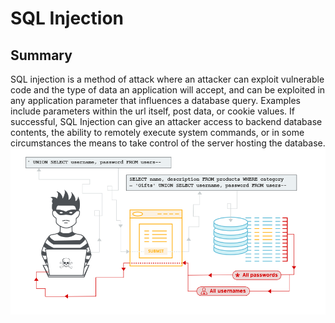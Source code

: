 # SQL Injection
## Summary
SQL injection is a method of attack where an attacker can exploit vulnerable code and the type of data an application will accept, and can be exploited in any application parameter that influences a database query. Examples include parameters within the url itself, post data, or cookie values. If successful, SQL Injection can give an attacker access to backend database contents, the ability to remotely execute system commands, or in some circumstances the means to take control of the server hosting the database. 
![Image1](IMAGES/SQL-I.png "SQL-I")

